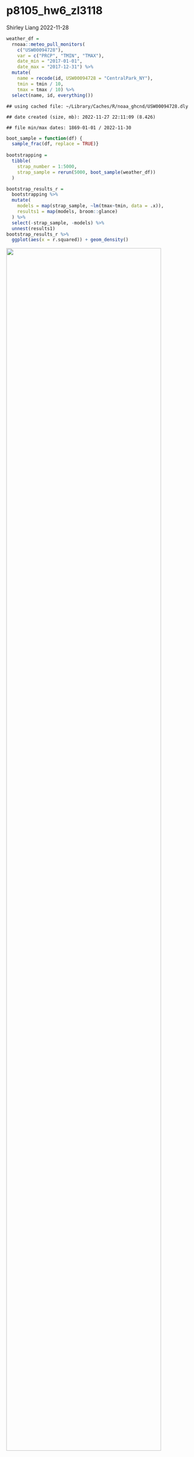 p8105_hw6_zl3118
================
Shirley Liang
2022-11-28

``` r
weather_df = 
  rnoaa::meteo_pull_monitors(
    c("USW00094728"),
    var = c("PRCP", "TMIN", "TMAX"), 
    date_min = "2017-01-01",
    date_max = "2017-12-31") %>%
  mutate(
    name = recode(id, USW00094728 = "CentralPark_NY"),
    tmin = tmin / 10,
    tmax = tmax / 10) %>%
  select(name, id, everything())
```

    ## using cached file: ~/Library/Caches/R/noaa_ghcnd/USW00094728.dly

    ## date created (size, mb): 2022-11-27 22:11:09 (8.426)

    ## file min/max dates: 1869-01-01 / 2022-11-30

``` r
boot_sample = function(df) {
  sample_frac(df, replace = TRUE)}
  
bootstrapping = 
  tibble(
    strap_number = 1:5000,
    strap_sample = rerun(5000, boot_sample(weather_df))
  )

bootstrap_results_r = 
  bootstrapping %>% 
  mutate(
    models = map(strap_sample, ~lm(tmax~tmin, data = .x)), 
    results1 = map(models, broom::glance)
  ) %>%
  select(-strap_sample, -models) %>% 
  unnest(results1)
bootstrap_results_r %>% 
  ggplot(aes(x = r.squared)) + geom_density()
```

<img src="p8105_hw6_zl3118_files/figure-gfm/Probelm 1-1.png" width="90%" />

The distribution is approximately normal and slightly skew to the left.

``` r
bootstrap_results_beta = 
  bootstrapping %>% 
  mutate(
    models = map(strap_sample, ~lm(tmax ~ tmin, data = .x)),
    results2 = map(models, broom::tidy)
  ) %>% 
  select(-strap_sample, -models) %>% 
  unnest(results2)

bootstrap_results_log = 
  bootstrap_results_beta %>% 
  select(strap_number, term, estimate) %>% 
  pivot_wider(
    names_from = term, 
    values_from = estimate
  ) %>% 
  mutate(log = log(`(Intercept)`*`tmin`))
ggplot(bootstrap_results_log, aes(x = log)) + geom_density()
```

<img src="p8105_hw6_zl3118_files/figure-gfm/problem 1 cont.-1.png" width="90%" />
The distribution is also approximately normal, a little tail extending
to lower values, which indicates there might be large outliers included.

``` r
bootstrap_results_r %>% 
  summarise(
    ci_lower = quantile(r.squared, 0.025),
    ci_upper = quantile(r.squared, 0.975)
  ) %>% 
  knitr::kable()
```

|  ci_lower |  ci_upper |
|----------:|----------:|
| 0.8936827 | 0.9271278 |

``` r
bootstrap_results_log %>% 
  summarise(
    ci_lower = quantile(log, 0.025), 
    ci_upper = quantile(log, 0.975)
  ) %>% 
  knitr::kable()
```

| ci_lower | ci_upper |
|---------:|---------:|
| 1.964711 | 2.059229 |

The 95% confidence intervals are `(0.8940, 0.9274)` and
`(1.9657,2.0586)` for `r-squared` and `log(beta0*beta1)`, respectively.

``` r
homicides = read_csv("./homicide-data.csv")
```

    ## Rows: 52179 Columns: 12
    ## ── Column specification ────────────────────────────────────────────────────────
    ## Delimiter: ","
    ## chr (9): uid, victim_last, victim_first, victim_race, victim_age, victim_sex...
    ## dbl (3): reported_date, lat, lon
    ## 
    ## ℹ Use `spec()` to retrieve the full column specification for this data.
    ## ℹ Specify the column types or set `show_col_types = FALSE` to quiet this message.

``` r
homicides_clean = homicides %>% 
  janitor::clean_names() %>% 
  mutate(city_state = str_c(city, state, sep = "_")) %>% 
  filter(!city_state %in% c("Dallas_TX", "Phoenix_AZ", "Kansas City_MO", "Tulsa_AL"), 
         victim_race %in% c("Black", "White")) %>% 
  mutate(victim_age = as.numeric(victim_age),
         resolved = as.numeric(disposition == "Closed by arrest"),
         victim_race = fct_relevel(victim_race, "White"),
         victim_sex = fct_relevel(victim_sex, "Female"))

baltimore_glm = homicides_clean %>% 
  filter(city_state == "Baltimore_MD") %>% 
  glm(resolved ~ victim_age + victim_sex + victim_race, family = binomial(), data = .) %>% 
  broom::tidy()

baltimore_glm
```

    ## # A tibble: 4 × 5
    ##   term             estimate std.error statistic  p.value
    ##   <chr>               <dbl>     <dbl>     <dbl>    <dbl>
    ## 1 (Intercept)       1.15      0.237        4.87 1.14e- 6
    ## 2 victim_age       -0.00673   0.00332     -2.02 4.30e- 2
    ## 3 victim_sexMale   -0.854     0.138       -6.18 6.26e-10
    ## 4 victim_raceBlack -0.842     0.175       -4.82 1.45e- 6

``` r
baltimore_OR = baltimore_glm %>% 
  mutate(OR = exp(estimate),
         CI_lower = exp(estimate - 1.96 * std.error),
         CI_upper = exp(estimate + 1.96 * std.error))

baltimore_OR %>%
  filter(term == "victim_sexMale") %>%
  select(term, OR, CI_lower, CI_upper) %>% 
  knitr::kable(digits = 2)
```

| term           |   OR | CI_lower | CI_upper |
|:---------------|-----:|---------:|---------:|
| victim_sexMale | 0.43 |     0.32 |     0.56 |

The adjusted odds ratio for solving homicides in Baltimore comparing
male victims to female victims keeping all other variables fixed is
0.4255117 with 95% CI (0.324559, 0.5578655).

``` r
city_glm = homicides_clean %>% 
  nest(all_cities = -city_state) %>%
  mutate(models = map(.x = all_cities, ~glm(resolved ~ victim_age + victim_sex + victim_race, family = binomial(), data = .)), results = map(models, broom::tidy)) %>% 
  select(-models, -all_cities) %>% 
  unnest(cols = results) %>% 
  mutate(OR = exp(estimate), CI_lower = exp(estimate - 1.96 * std.error), CI_upper = exp(estimate + 1.96 * std.error)) %>% 
  filter(term == "victim_sexMale") %>% 
  select(city_state, OR, CI_lower, CI_upper)

city_glm %>% 
  knitr::kable(digits = 2)
```

| city_state        |   OR | CI_lower | CI_upper |
|:------------------|-----:|---------:|---------:|
| Albuquerque_NM    | 1.77 |     0.83 |     3.76 |
| Atlanta_GA        | 1.00 |     0.68 |     1.46 |
| Baltimore_MD      | 0.43 |     0.32 |     0.56 |
| Baton Rouge_LA    | 0.38 |     0.21 |     0.70 |
| Birmingham_AL     | 0.87 |     0.57 |     1.32 |
| Boston_MA         | 0.67 |     0.36 |     1.28 |
| Buffalo_NY        | 0.52 |     0.29 |     0.94 |
| Charlotte_NC      | 0.88 |     0.56 |     1.40 |
| Chicago_IL        | 0.41 |     0.34 |     0.50 |
| Cincinnati_OH     | 0.40 |     0.24 |     0.68 |
| Columbus_OH       | 0.53 |     0.38 |     0.75 |
| Denver_CO         | 0.48 |     0.24 |     0.97 |
| Detroit_MI        | 0.58 |     0.46 |     0.73 |
| Durham_NC         | 0.81 |     0.39 |     1.68 |
| Fort Worth_TX     | 0.67 |     0.40 |     1.13 |
| Fresno_CA         | 1.34 |     0.58 |     3.07 |
| Houston_TX        | 0.71 |     0.56 |     0.91 |
| Indianapolis_IN   | 0.92 |     0.68 |     1.24 |
| Jacksonville_FL   | 0.72 |     0.54 |     0.97 |
| Las Vegas_NV      | 0.84 |     0.61 |     1.15 |
| Long Beach_CA     | 0.41 |     0.16 |     1.08 |
| Los Angeles_CA    | 0.66 |     0.46 |     0.96 |
| Louisville_KY     | 0.49 |     0.30 |     0.79 |
| Memphis_TN        | 0.72 |     0.53 |     0.99 |
| Miami_FL          | 0.52 |     0.30 |     0.87 |
| Milwaukee_wI      | 0.73 |     0.50 |     1.06 |
| Minneapolis_MN    | 0.95 |     0.48 |     1.87 |
| Nashville_TN      | 1.03 |     0.68 |     1.56 |
| New Orleans_LA    | 0.58 |     0.42 |     0.81 |
| New York_NY       | 0.26 |     0.14 |     0.50 |
| Oakland_CA        | 0.56 |     0.37 |     0.87 |
| Oklahoma City_OK  | 0.97 |     0.62 |     1.52 |
| Omaha_NE          | 0.38 |     0.20 |     0.72 |
| Philadelphia_PA   | 0.50 |     0.38 |     0.65 |
| Pittsburgh_PA     | 0.43 |     0.27 |     0.70 |
| Richmond_VA       | 1.01 |     0.50 |     2.03 |
| San Antonio_TX    | 0.70 |     0.40 |     1.25 |
| Sacramento_CA     | 0.67 |     0.33 |     1.34 |
| Savannah_GA       | 0.87 |     0.42 |     1.78 |
| San Bernardino_CA | 0.50 |     0.17 |     1.46 |
| San Diego_CA      | 0.41 |     0.20 |     0.85 |
| San Francisco_CA  | 0.61 |     0.32 |     1.17 |
| St. Louis_MO      | 0.70 |     0.53 |     0.93 |
| Stockton_CA       | 1.35 |     0.62 |     2.94 |
| Tampa_FL          | 0.81 |     0.35 |     1.88 |
| Tulsa_OK          | 0.98 |     0.61 |     1.55 |
| Washington_DC     | 0.69 |     0.47 |     1.02 |

``` r
full_plot = city_glm %>% 
  mutate(city_state = fct_reorder(city_state, OR)) %>% 
  ggplot(aes(x = city_state, y = OR)) +
  geom_point() +
  ylim(0, 4) +
  geom_errorbar(aes(ymin = CI_lower, ymax = CI_upper)) + 
  theme(axis.text.x = element_text(angle = 90, vjust = 0.5, hjust = 0.5))

full_plot
```

<img src="p8105_hw6_zl3118_files/figure-gfm/plot-1.png" width="90%" />

From the plot above, we see the lowest adjusted OR is from New York and
highest is from Albuquerque. Around 90% of the cities have a adjusted OR
below 1. Those cities have odds of having a resolved homicide lower
among male victims than that of female victims, adjusting for age and
race. The cities on the right side with adjusted OR greater than one
have the reversed finding. The odds of having a resolved homicide higher
among male victims than that of female victims, adjusting for age and
race.

``` r
birthweight_df = read_csv("./birthweight.csv")
```

    ## Rows: 4342 Columns: 20
    ## ── Column specification ────────────────────────────────────────────────────────
    ## Delimiter: ","
    ## dbl (20): babysex, bhead, blength, bwt, delwt, fincome, frace, gaweeks, malf...
    ## 
    ## ℹ Use `spec()` to retrieve the full column specification for this data.
    ## ℹ Specify the column types or set `show_col_types = FALSE` to quiet this message.

``` r
birthweight_clean = birthweight_df %>% 
  mutate(babysex = as.factor(babysex),
         frace = as.factor(frace),
         malform = as.factor(malform),
         mrace = as.factor(mrace)) 

missing_data <- sum(is.na(birthweight_clean))
```

There is no missing data (missing_data = 0).

I picked weight gain for regression analyses. It is based on the
hypothesis that mom who gain more weight during pregnancy period can
have a higher birth weight baby. And it is commonly seen in clinical
that control weight of mom can help control the size of the baby. Based
on the regression analysis below, we see a positive association between
weight gain and baby birth weight. The more mom gained weight during
pregnancy, the higher baby’s birth weight will be. The plot of model
residuals is also showed below

``` r
weightgain_reg = lm(bwt ~ wtgain, data = birthweight_clean)

weightgain_reg
```

    ## 
    ## Call:
    ## lm(formula = bwt ~ wtgain, data = birthweight_clean)
    ## 
    ## Coefficients:
    ## (Intercept)       wtgain  
    ##     2858.91        11.57

``` r
residuals = birthweight_clean %>% 
  select(bwt, wtgain) %>% 
  modelr::add_residuals(weightgain_reg) %>% 
  modelr::add_predictions(weightgain_reg)

residuals %>% ggplot(aes(x = wtgain, y = resid)) + geom_boxplot() + labs(x = "weight gain during pregnancy", y = "residual")
```

<img src="p8105_hw6_zl3118_files/figure-gfm/model 1-1.png" width="90%" />

``` r
model2 = lm(bwt ~ blength + gaweeks, data = birthweight_clean)
model2
```

    ## 
    ## Call:
    ## lm(formula = bwt ~ blength + gaweeks, data = birthweight_clean)
    ## 
    ## Coefficients:
    ## (Intercept)      blength      gaweeks  
    ##    -4347.67       128.56        27.05

``` r
model3 = lm(bwt ~ bhead + blength + babysex + bhead*blength + bhead*babysex + blength*babysex + bhead*blength*babysex, data = birthweight_clean)
model3
```

    ## 
    ## Call:
    ## lm(formula = bwt ~ bhead + blength + babysex + bhead * blength + 
    ##     bhead * babysex + blength * babysex + bhead * blength * babysex, 
    ##     data = birthweight_clean)
    ## 
    ## Coefficients:
    ##            (Intercept)                   bhead                 blength  
    ##             -7176.8170                181.7956                102.1269  
    ##               babysex2           bhead:blength          bhead:babysex2  
    ##              6374.8684                 -0.5536               -198.3932  
    ##       blength:babysex2  bhead:blength:babysex2  
    ##              -123.7729                  3.8781

``` r
crossvalidation = crossv_mc(birthweight_clean, 100) %>% 
  mutate(train = map(train, as_tibble), test = map(test, as_tibble)) %>% 
  mutate(m1 = map(train, ~lm(bwt ~ wtgain, data = .x)), 
         m2 = map(train, ~lm(bwt ~ blength + gaweeks, data = .x)), 
         m3 = map(train, ~lm(bwt ~ bhead + blength + babysex + bhead*blength + bhead*babysex 
                 + blength*babysex + bhead*blength*babysex, data = .x))) %>% 
  mutate(rmse_m1 = map2_dbl(m1, test, ~rmse(model = .x, data = .y)), 
         rmse_m2 = map2_dbl(m2, test, ~rmse(model = .x, data = .y)), 
         rmse_m3 = map2_dbl(m3, test, ~rmse(model = .x, data = .y)))

crossvalidation_plot = crossvalidation %>% 
  select(starts_with("rmse")) %>% 
  pivot_longer(everything(), 
               names_to = "model",
               values_to = "rmse",
               names_prefix = "rmse_") %>% 
  ggplot(aes(x = model, y = rmse)) + geom_boxplot() + labs(x = "Models", y = "Root-mean-square deviation")

crossvalidation_plot
```

<img src="p8105_hw6_zl3118_files/figure-gfm/unnamed-chunk-2-1.png" width="90%" />

Comparing between the models in the plot, model 1 have the highest
root-mean-square deviation, follow by model 2, and model 3 have the
lowest root-mean-square deviation. Model 3 would be the best model due
to the smallest root-mean-square deviation.
